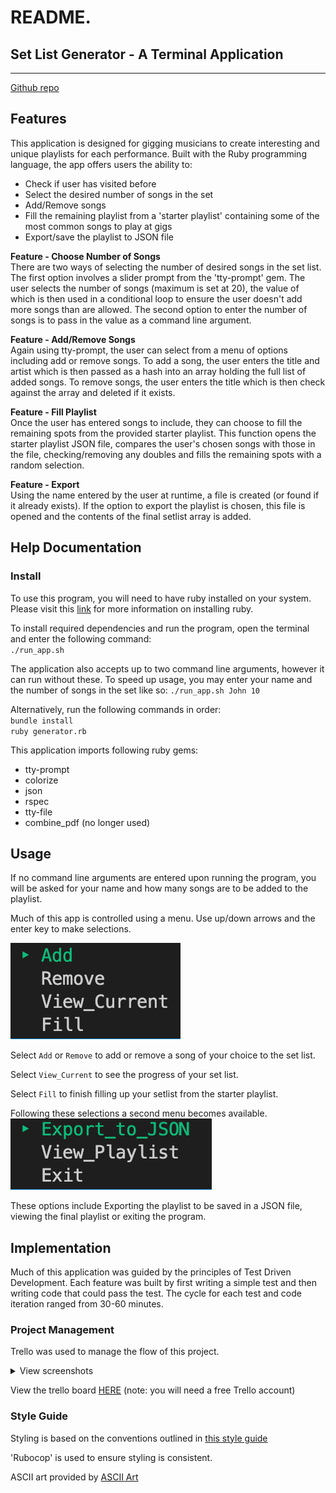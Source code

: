 # README.

## Set List Generator - A Terminal Application

---

[Github repo](https://github.com/dallencode/setlist-app)

## Features

This application is designed for gigging musicians to create interesting and unique playlists for each performance. Built with the Ruby programming language, the app offers users the ability to:

- Check if user has visited before
- Select the desired number of songs in the set
- Add/Remove songs
- Fill the remaining playlist from a 'starter playlist' containing some of the most common songs to play at gigs
- Export/save the playlist to JSON file

**Feature - Choose Number of Songs**  
There are two ways of selecting the number of desired songs in the set list.  
The first option involves a slider prompt from the 'tty-prompt' gem. The user selects the number of songs (maximum is set at 20), the value of which is then used in a conditional loop to ensure the user doesn't add more songs than are allowed. The second option to enter the number of songs is to pass in the value as a command line argument.

**Feature - Add/Remove Songs**  
Again using tty-prompt, the user can select from a menu of options including add or remove songs.
To add a song, the user enters the title and artist which is then passed as a hash into an array holding the full list of added songs. To remove songs, the user enters the title which is then check against the array and deleted if it exists.

**Feature - Fill Playlist**  
Once the user has entered songs to include, they can choose to fill the remaining spots from the provided starter playlist. This function opens the starter playlist JSON file, compares the user's chosen songs with those in the file, checking/removing any doubles and fills the remaining spots with a random selection.

**Feature - Export**  
Using the name entered by the user at runtime, a file is created (or found if it already exists). If the option to export the playlist is chosen, this file is opened and the contents of the final setlist array is added.

## Help Documentation

### Install

To use this program, you will need to have ruby installed on your system. Please visit this [link](https://www.ruby-lang.org/en/documentation/installation/) for more information on installing ruby.

To install required dependencies and run the program, open the terminal and enter the following command:  
`./run_app.sh`

The application also accepts up to two command line arguments, however it can run without these. To speed up usage, you may enter your name and the number of songs in the set like so:
`./run_app.sh John 10`

Alternatively, run the following commands in order:  
`bundle install`  
`ruby generator.rb`

This application imports following ruby gems:

- tty-prompt
- colorize
- json
- rspec
- tty-file
- combine_pdf (no longer used)

## Usage

If no command line arguments are entered upon running the program, you will be asked for your name and how many songs are to be added to the playlist.

Much of this app is controlled using a menu. Use up/down arrows and the enter key to make selections.

![menu](./docs/menu.png)

Select `Add` or `Remove` to add or remove a song of your choice to the set list.

Select `View_Current` to see the progress of your set list.

Select `Fill` to finish filling up your setlist from the starter playlist.

Following these selections a second menu becomes available.
![menu2](./docs/menu2.png)

These options include Exporting the playlist to be saved in a JSON file, viewing the final playlist or exiting the program.

## Implementation

Much of this application was guided by the principles of Test Driven Development.
Each feature was built by first writing a simple test and then writing code that could pass the test. The cycle for each test and code iteration ranged from 30-60 minutes.

### Project Management

Trello was used to manage the flow of this project.
<details>
    <summary>View screenshots</summary>

![Trello-1](./docs/Trello-1.png "trello-1")
![Trello-2](./docs/Trello-2.png "trello-2")
![Trello-3](./docs/Trello-3.png "trello-3")
</details>

View the trello board [HERE](https://trello.com/b/lqRJUsOw/terminal-app) (note: you will need a free Trello account)

### Style Guide

Styling is based on the conventions outlined in [this style guide](https://github.com/rubocop/ruby-style-guide)

'Rubocop' is used to ensure styling is consistent.

ASCII art provided by [ASCII Art](https://www.asciiart.eu/)
